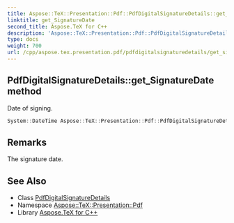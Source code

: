 ```yaml
---
title: Aspose::TeX::Presentation::Pdf::PdfDigitalSignatureDetails::get_SignatureDate method
linktitle: get_SignatureDate
second_title: Aspose.TeX for C++
description: 'Aspose::TeX::Presentation::Pdf::PdfDigitalSignatureDetails::get_SignatureDate method. Date of signing in C++.'
type: docs
weight: 700
url: /cpp/aspose.tex.presentation.pdf/pdfdigitalsignaturedetails/get_signaturedate/
---
```

## PdfDigitalSignatureDetails::get_SignatureDate method


Date of signing.

```cpp
System::DateTime Aspose::TeX::Presentation::Pdf::PdfDigitalSignatureDetails::get_SignatureDate() const
```

## Remarks


The signature date. 
## See Also

* Class [PdfDigitalSignatureDetails](../)
* Namespace [Aspose::TeX::Presentation::Pdf](../../)
* Library [Aspose.TeX for C++](../../../)
